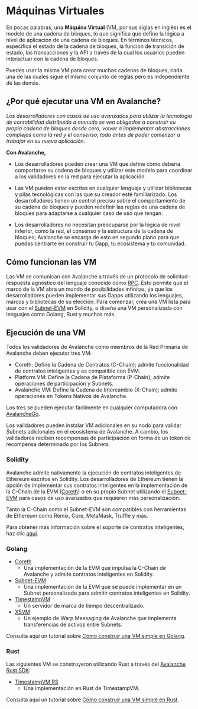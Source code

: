 # Máquinas Virtuales

En pocas palabras, una **Máquina Virtual** (VM, por sus siglas en inglés) es el modelo de una cadena de bloques, lo que significa que define la lógica a nivel de aplicación de una cadena de bloques. En términos técnicos, especifica el estado de la cadena de bloques, la función de transición de estado, las transacciones y la API a través de la cual los usuarios pueden interactuar con la cadena de bloques.

Puedes usar la misma VM para crear muchas cadenas de bloques, cada una de las cuales sigue el mismo conjunto de reglas pero es independiente de las demás.

## ¿Por qué ejecutar una VM en Avalanche?

_Los desarrolladores con casos de uso avanzados para utilizar la tecnología de contabilidad distribuida a menudo se ven obligados a construir su propia cadena de bloques desde cero, volver a implementar abstracciones complejas como la red y el consenso, todo antes de poder comenzar a trabajar en su nueva aplicación._

**Con Avalanche,**

- Los desarrolladores pueden crear una VM que define cómo debería comportarse su cadena de bloques y utilizar este modelo para coordinar a los validadores en la red para ejecutar la aplicación.

- Las VM pueden estar escritas en cualquier lenguaje y utilizar bibliotecas y pilas tecnológicas con las que su creador esté familiarizado. Los desarrolladores tienen un control preciso sobre el comportamiento de su cadena de bloques y pueden redefinir las reglas de una cadena de bloques para adaptarse a cualquier caso de uso que tengan.

- Los desarrolladores no necesitan preocuparse por la lógica de nivel inferior, como la red, el consenso y la estructura de la cadena de bloques; Avalanche se encarga de esto en segundo plano para que puedas centrarte en construir tu Dapp, tu ecosistema y tu comunidad.

## Cómo funcionan las VM

Las VM se comunican con Avalanche a través de un protocolo de solicitud-respuesta agnóstico del lenguaje conocido como [RPC](https://es.wikipedia.org/wiki/Llamada_a_procedimiento_remoto). Esto permite que el marco de la VM abra un mundo de posibilidades infinitas, ya que los desarrolladores pueden implementar sus Dapps utilizando los lenguajes, marcos y bibliotecas de su elección. Para comenzar, crea una VM lista para usar con el [Subnet-EVM](/build/subnet/c-chain-vs-subnet.md) en Solidity, o diseña una VM personalizada con lenguajes como Golang, Rust y muchos más.

## Ejecución de una VM

Todos los validadores de Avalanche como miembros de la Red Primaria de Avalanche deben ejecutar tres VM:

- Coreth: Define la Cadena de Contratos (C-Chain); admite funcionalidad de contratos inteligentes y es compatible con EVM.
- Platform VM: Define la Cadena de Plataforma (P-Chain); admite operaciones de participación y Subnets.
- Avalanche VM: Define la Cadena de Intercambio (X-Chain); admite operaciones en Tokens Nativos de Avalanche.

Los tres se pueden ejecutar fácilmente en cualquier computadora con [AvalancheGo](/nodes).

Los validadores pueden instalar VM adicionales en su nodo para validar Subnets adicionales en el ecosistema de Avalanche. A cambio, los validadores reciben recompensas de participación en forma de un token de recompensa determinado por los Subnets.

### Solidity

Avalanche admite nativamente la ejecución de contratos inteligentes de Ethereum escritos en Solidity. Los desarrolladores de Ethereum tienen la opción de implementar sus contratos inteligentes en la implementación de la C-Chain de la EVM ([Coreth](https://github.com/ava-labs/coreth)) o en su propio Subnet utilizando el [Subnet-EVM](https://github.com/ava-labs/subnet-evm) para casos de uso avanzados que requieren más personalización.

Tanto la C-Chain como el Subnet-EVM son compatibles con herramientas de Ethereum como Remix, Core, MetaMask, Truffle y más.

Para obtener más información sobre el soporte de contratos inteligentes, haz clic [aquí](build/dapp/launch-dapp.md).

### Golang

- [Coreth](https://github.com/ava-labs/coreth)
  - Una implementación de la EVM que impulsa la C-Chain de Avalanche y admite contratos inteligentes en Solidity.
- [Subnet-EVM](https://github.com/ava-labs/subnet-evm)
  - Una implementación de la EVM que se puede implementar en un Subnet personalizado para admitir contratos inteligentes en Solidity.
- [TimestampVM](https://github.com/ava-labs/timestampvm)
  - Un servidor de marca de tiempo descentralizado.
- [XSVM](https://github.com/ava-labs/xsvm)
  - Un ejemplo de Warp Messaging de Avalanche que implementa transferencias de activos entre Subnets.

Consulta aquí un tutorial sobre [Cómo construir una VM simple en Golang](/build/vm/create/golang-vm-simple.md).

### Rust

Las siguientes VM se construyeron utilizando Rust a través del [Avalanche Rust SDK](https://crates.io/crates/avalanche-types):

- [TimestampVM RS](https://github.com/ava-labs/timestampvm-rs)
  - Una implementación en Rust de TimestampVM.

Consulta aquí un tutorial sobre [Cómo construir una VM simple en Rust](/build/vm/create/rust-vm.md).